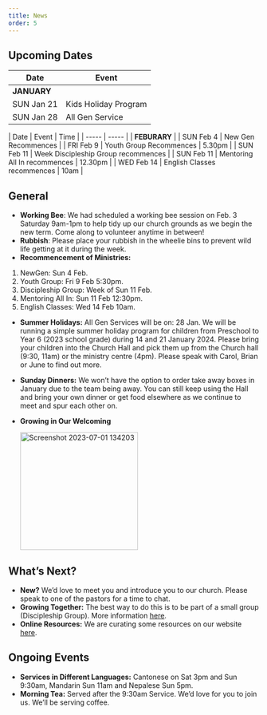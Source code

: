 ```yaml
---
title: News
order: 5
---
```


## Upcoming Dates

| Date | Event |
| ----- | ----- |
| **JANUARY** | 
| SUN Jan 21 | Kids Holiday Program |
| SUN Jan 28 | All Gen Service |

| Date | Event | Time |
| ----- | ----- |
| **FEBURARY** | 
| SUN Feb 4 | New Gen Recommences | 
| FRI Feb 9 | Youth Group Recommences | 5.30pm |
| SUN Feb 11 | Week Discipleship Group recommences |
| SUN Feb 11 | Mentoring All In recommences | 12.30pm |
| WED Feb 14 | English Classes recommences | 10am |

## General

- **Working Bee**: We had scheduled a working bee session on Feb. 3 Saturday 9am-1pm to help tidy up our church grounds as we begin the new term. Come along to volunteer anytime in between!  
- **Rubbish**: Please place your rubbish in the wheelie bins to prevent wild life getting at it during the week.  
- **Recommencement of Ministries:**
1. NewGen: Sun 4 Feb. 
2. Youth Group: Fri 9 Feb 5:30pm. 
3. Discipleship Group: Week of Sun 11 Feb. 
4. Mentoring All In: Sun 11 Feb 12:30pm.
5. English Classes: Wed 14 Feb 10am.
- **Summer Holidays:** All Gen Services will be on: 28 Jan. We will be running a simple summer holiday program for children from Preschool to Year 6 (2023 school grade) during 14 and 21 January 2024. Please bring  your children into the Church Hall and pick them up from the Church hall (9:30, 11am) or the ministry centre (4pm). Please speak with Carol, Brian or June to find out more. 
- **Sunday Dinners:** We won’t have the option to order take away boxes in January due to the team being away. You can still keep using the Hall and bring your own dinner or get food elsewhere as we continue to meet and spur each other on. 

- **Growing in Our Welcoming**


  <img width="236" alt="Screenshot 2023-07-01 134203" src="https://github.com/stgeorgeshurstville/bulletin/assets/119166299/b540ac1c-0ba4-481e-90a5-5464939f7e4c">


## What’s Next?
- **New?** We’d love to meet you and introduce you to our church. Please speak to one of the pastors for a time to chat. 
- **Growing Together:** The best way to do this is to be part of a small group (Discipleship Group). More information [here](https://stgeorgeshurstville.org.au/discipleship-groups).
- **Online Resources:** We are curating some resources on our website [here](https://stgeorgeshurstville.org.au/lets-talk-about-christianity).  

## Ongoing Events
- **Services in Different Languages:** Cantonese on Sat 3pm and Sun 9:30am, Mandarin Sun 11am and Nepalese Sun 5pm. 
- **Morning Tea:** Served after the 9:30am Service. We’d love for you to join us. We’ll be serving coffee.

